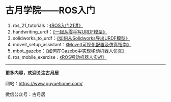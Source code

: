 # 古月学院——ROS入门

1. ros_21_tutorials：[《ROS入门21讲》](https://class.guyuehome.com/detail/p_5e0ed4a96f471_cDGnHkoh/6) 
3. handwriting_urdf：[《一起从零手写URDF模型》](https://class.guyuehome.com/detail/p_5e1eea4fe1e5c_Igm126Xn/6) 
4. solidworks_to_urdf：[《如何从Solidworks导出URDF模型》](https://class.guyuehome.com/detail/p_5e32dce7906e0_6TqS7BwX/6) 
5. moveit_setup_assistant：[《MoveIt可视化配置及仿真指南》](https://class.guyuehome.com/detail/p_5e71966b3fdfd_g4DpRGg9/6) 
6. mbot_gazebo：[《如何在Gazebo中实现移动机器人仿真》](https://class.guyuehome.com/detail/p_5eb2366befe4a_E4rbNmXt/6) 
6. ros_mobile_exercise：[《ROS移动机器人实战》](https://class.guyuehome.com/detail/p_621c37b6e4b0beaee42e6ff9/6) 

------

**更多内容，欢迎关注古月居**

网站：https://www.guyuehome.com/

微信公众号：古月居
